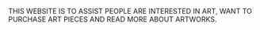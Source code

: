 THIS WEBSITE IS TO ASSIST PEOPLE ARE INTERESTED IN ART, WANT TO PURCHASE ART PIECES AND READ MORE ABOUT ARTWORKS.

